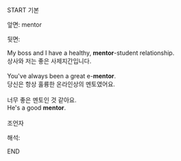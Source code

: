 START
기본

앞면:
mentor


뒷면:
<div>My boss and I have a healthy, <strong>mentor</strong>-student relationship. </div><div><div>상사와 저는 좋은 사제지간입니다.</div></div><div><br></div><div><div>You've always been a great e-<strong>mentor</strong>. </div><div><div>당신은 항상 훌륭한 온라인상의 멘토였어요.</div></div></div><div><br></div><div><div><div>너무 좋은 멘토인 것 같아요.</div></div><div><div>He's a good <strong>mentor</strong>.</div></div></div><div><br></div><div>조언자</div>


해석:

END